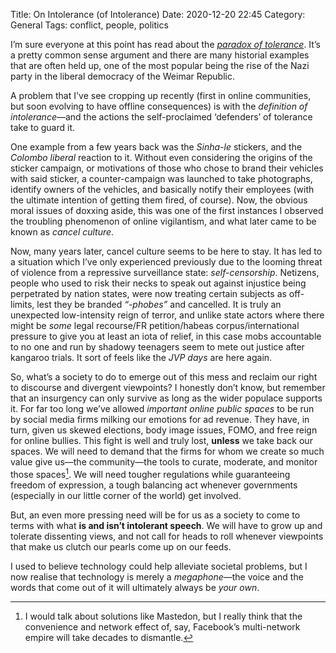 Title: On Intolerance (of Intolerance)
Date: 2020-12-20 22:45
Category: General
Tags: conflict, people, politics

I’m sure everyone at this point has read about the [_paradox of tolerance_][1]. It’s
a pretty common sense argument and there are many historial examples that are often
held up, one of the most popular being the rise of the Nazi party in the liberal
democracy of the Weimar Republic.

A problem that I've see cropping up recently (first in online communities, but soon
evolving to have offline consequences) is with the _definition of intolerance_—and
the actions the self-proclaimed ‘defenders’ of tolerance take to guard it.

One example from a few years back was the _Sinha-le_ stickers, and the _Colombo liberal_
reaction to it. Without even considering the origins of the sticker campaign, or
motivations of those who chose to brand their vehicles with said sticker, a counter-campaign
was launched to take photographs, identify owners of the vehicles, and basically notify
their employees (with the ultimate intention of getting them fired, of course). Now, the
obvious moral issues of doxxing aside, this was one of the first instances I observed
the troubling phenomenon of online vigilantism, and what later came to be known as
_cancel culture_.

Now, many years later, cancel culture seems to be here to stay. It has led to a situation
which I’ve only experienced previously due to the looming threat of violence from a repressive
surveillance state: _self-censorship_. Netizens, people who used to risk their necks to
speak out against injustice being perpetrated by nation states, were now treating certain
subjects as off-limits, lest they be branded _“-phobes”_ and cancelled. It is truly an
unexpected low-intensity reign of terror, and unlike state actors where there might be
_some_ legal recourse/FR petition/habeas corpus/international pressure to give you at
least an iota of relief, in this case mobs accountable to no one and run by shadowy teenagers
seem to mete out justice after kangaroo trials. It sort of feels like the _JVP days_ are here
again.

So, what’s a society to do to emerge out of this mess and reclaim our right to discourse and
divergent viewpoints? I honestly don’t know, but remember that an insurgency can only survive
as long as the wider populace supports it. For far too long we’ve allowed _important online public spaces_
to be run by social media firms milking our emotions for ad revenue. They have, in turn, given
us skewed elections, body image issues, FOMO, and free reign for online bullies. This fight is
well and truly lost, **unless** we take back our spaces. We will need to demand that the firms
for whom we create so much value give us—the community—the tools to curate, moderate, and monitor
those spaces[^1]. We will need tougher regulations while guaranteeing freedom of expression, a tough
balancing act whenever governments (especially in our little corner of the world) get involved.

But, an even more pressing need will be for us as a society to come to terms with what
**is and isn’t intolerant speech**. We will have to grow up and tolerate dissenting views, and
not call for heads to roll whenever viewpoints that make us clutch our pearls come up on our feeds.

I used to believe technology could help alleviate societal problems, but I now realise that
technology is merely a _megaphone_—the voice and the words that come out of it will ultimately always
be _your own_.

[^1]: I would talk about solutions like Mastedon, but I really think that the convenience and network effect of, say, Facebook’s multi-network empire will take decades to dismantle.

[1]: https://en.wikipedia.org/wiki/Paradox_of_tolerance
